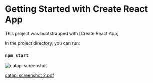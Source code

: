 # Getting Started with Create React App

This project was bootstrapped with [Create React App]

In the project directory, you can run:
### `npm start`



![catapi screenshot](https://user-images.githubusercontent.com/71329612/173402881-dd899de2-7e78-4364-b4f1-9f9f42366b39.png)

[catapi screenshot 2.pdf](https://github.com/anas-01/thecatapi/files/8892961/catapi.screenshot.2.pdf)



